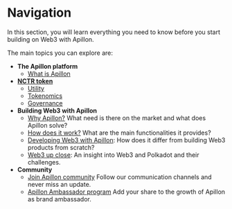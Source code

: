 # Navigation

In this section, you will learn everything you need to know before you start building on Web3 with Apillon.

The main topics you can explore are:

* **The Apillon platform**
  *  [What is Apillon](/about/2-what-is-apillon.html)
*  **[NCTR token](/about/3-nctr-token.html)**
    *  [Utility](/about/3-nctr-token.html#utility)
    *  [Tokenomics](/about/3-nctr-token.html#tokenomics)
    *  [Governance](/about/3-nctr-token.html#governance)
*  **Building Web3 with Apillon**
    *  [Why Apillon?](/about/4-why-apillon.html) What need is there on the market and what does Apillon solve?
    *  [How does it work?](/about/5-how-does-apillon-work.html) What are the main functionalities it provides?
    *  [Developing Web3 with Apillon](/about/6-developing-web3-with-apillon.html): How does it differ from building Web3 products from scratch?
    *  [Web3 up close](about/7-web3-up-close.html): An insight into Web3 and Polkadot and their challenges.
* **Community**
    *  [Join Apillon community](/about/8-community.html#join-apillon-community) Follow our communication channels and never miss an update.
    *  [Apillon Ambassador program](/about/8-community.html#apillon-ambassador-program) Add your share to the growth of Apillon as brand ambassador.
